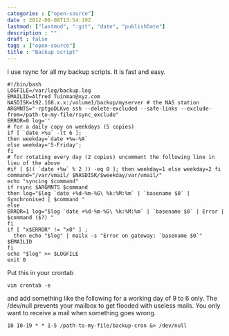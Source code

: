 ```yaml
---
categories : ["open-source"]
date : 2012-08-08T13:54:19Z
lastmod: ["lastmod", ":git", "date", "publishDate"]
description : ""
draft : false
tags : ["open-source"]
title : "Backup script"
---
```



I use rsync for all my backup scripts. It is fast and easy.

    #!/bin/bash 
    LOGFILE=/var/log/backup.log 
    EMAILID=Alfred Tuinman@xyz.com 
    NASDISK=192.168.x.x:/volume1/backup/myserver # the NAS station 
    ARGMNTS="-rptgoDLKve ssh --delete-excluded --safe-links --exclude-from=/path-to-my-file/rsync_exclude" 
    ERROR=0 log='' 
    # for a daily copy on weekdays (5 copies) 
    if [ `date +%u` -lt 6 ]; 
    then weekday=`date +%w-%A` 
    else weekday='5-Friday'; 
    fi 
    # for rotating every day (2 copies) uncomment the following line in lieu of the above 
    #if [ $(( `date +%w` % 2 )) -eq 0 ]; then weekday=1 else weekday=2 fi command="/var/vmail/ $NASDISK/$weekday/var/vmail/" 
    echo "syncing $command" 
    if rsync $ARGMNTS $command 
    then log="$log `date +%d-%m-%G\ %k:%M:%m` | `basename $0` | Synchronised | $command " 
    else 
    ERROR=1 log="$log `date +%d-%m-%G\ %k:%M:%m` | `basename $0` | Error | $command ($?) " 
    fi 
    if [ "x$ERROR" != "x0" ] ; 
      then echo "$log" | mailx -s "Error on gateway: `basename $0`" $EMAILID 
    fi 
    echo "$log" >> $LOGFILE 
    exit 0

Put this in your crontab

    vim crontab -e

and add something like the following for a working day of 9 to 6 only. The /dev/null prevents your mailbox to get flooded with useless mails. You only want to receive a mail when something goes wrong.

    10 10-19 * * 1-5 /path-to-my-file/backup-cron &> /dev/null


